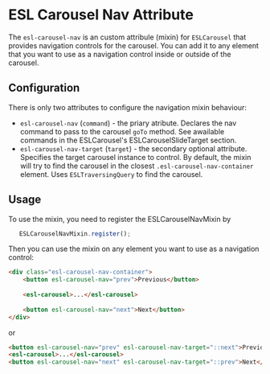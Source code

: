 # ESL Carousel Nav Attribute

<a name="intro"></a>

The `esl-carousel-nav` is an custom attribule (mixin) for `ESLCarousel` that provides navigation controls for the carousel.
You can add it to any element that you want to use as a navigation control inside or outside of the carousel.

## Configuration

There is only two attributes to configure the navigation mixin behaviour:

- `esl-carousel-nav` (`command`) - the priary atribute. Declares the nav command to pass to the carousel `goTo` method.
  See awailable commands in the ESLCarousel's ESLCarouselSlideTarget section.
- `esl-carousel-nav-target` (`target`) - the secondary optional attribute. Specifies the target carousel instance to control.
  By default, the mixin will try to find the carousel in the closest `.esl-carousel-nav-container` element. 
  Uses `ESLTraversingQuery` to find the carousel.

## Usage
To use the mixin, you need to register the ESLCarouselNavMixin by 
```javascript
   ESLCarouselNavMixin.register();
```

Then you can use the mixin on any element you want to use as a navigation control:
```html
<div class="esl-carousel-nav-container">
    <button esl-carousel-nav="prev">Previous</button>
    
    <esl-carousel>...</esl-carousel>
    
    <button esl-carousel-nav="next">Next</button>
</div>
```
or
```html
<button esl-carousel-nav="prev" esl-carousel-nav-target="::next">Previous</button>
<esl-carousel>...</esl-carousel>    
<button esl-carousel-nav="next" esl-carousel-nav-target="::prev">Next</button>
```
